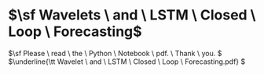 # $\sf Wavelets \ and \ LSTM \ Closed \ Loop \ Forecasting$
$\sf Please \ read \ the \ Python \ Notebook \ pdf. \ Thank \ you. $
$\underline{\tt Wavelet \ and \ LSTM \ Closed \ Loop \ Forecasting.pdf} $
